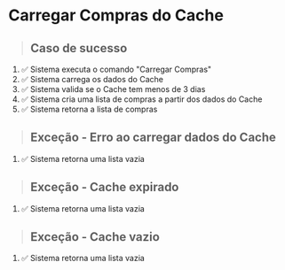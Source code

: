 # Carregar Compras do Cache

> ## Caso de sucesso
1. ✅ Sistema executa o comando "Carregar Compras"
2. ✅ Sistema carrega os dados do Cache
3. ✅ Sistema valida se o Cache tem menos de 3 dias
4. ✅ Sistema cria uma lista de compras a partir dos dados do Cache
5. ✅ Sistema retorna a lista de compras

> ## Exceção - Erro ao carregar dados do Cache
1. ✅ Sistema retorna uma lista vazia

> ## Exceção - Cache expirado
1. ✅ Sistema retorna uma lista vazia

> ## Exceção - Cache vazio
1. ✅ Sistema retorna uma lista vazia
